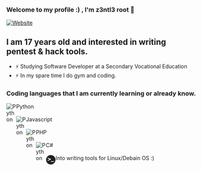 ### Welcome to my profile :) , I'm z3ntl3 root 👋

[![Website](https://img.shields.io/website?label=scorpion-hackz.com&style=for-the-badge&url=https://scorpion-hackz.com)](https://scorpion-hackz.com)
## I am 17 years old and interested in writing pentest & hack tools.

- ⚡ Studying Software Developer at a Secondary Vocational Education
- ⚡ In my spare time I do gym and coding.

### Coding languages ​​that I am currently learning or already know.

<img align="left" alt="Python" width="26px" src="https://freepngimg.com/download/python_logo/4-2-python-logo-picture.png" />Python<br>
<br> <img align="left" alt="Python" width="26px" src="https://upload.wikimedia.org/wikipedia/commons/3/3b/Javascript_Logo.png" />Javascript<br>
<br> <img align="left" alt="Python" width="26px" src="https://miro.medium.com/max/4096/1*Y1hq9sHXG26Fyhys81z8rg.png" />PHP<br>
<br> <img align="left" alt="Python" width="26px" src="https://www.avenga.com/wp-content/uploads/2020/11/C-Sharp.png" />C#<br>
<br><img align="left" alt="Terminal" width="26px" src="https://raw.githubusercontent.com/github/explore/80688e429a7d4ef2fca1e82350fe8e3517d3494d/topics/terminal/terminal.png" />Into writing tools for Linux/Debain OS :)

<br />


[website]: https://scorpion-hackz.com
